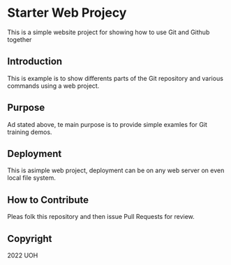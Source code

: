 # Starter Web Projecy

This is a simple website project for showing how to use Git and Github together

## Introduction

This is example is to show differents parts of the Git repository and various commands using a web project.

## Purpose

Ad stated above, te main purpose is to provide simple examles for Git training demos.

## Deployment

This is asimple web project, deployment can be on any web server on even local file system.

## How to Contribute

Pleas folk this repository and then issue Pull Requests for review.

## Copyright

2022 UOH